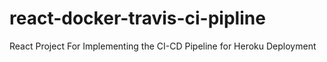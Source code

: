 # react-docker-travis-ci-pipline
React Project For Implementing the CI-CD Pipeline for Heroku Deployment
